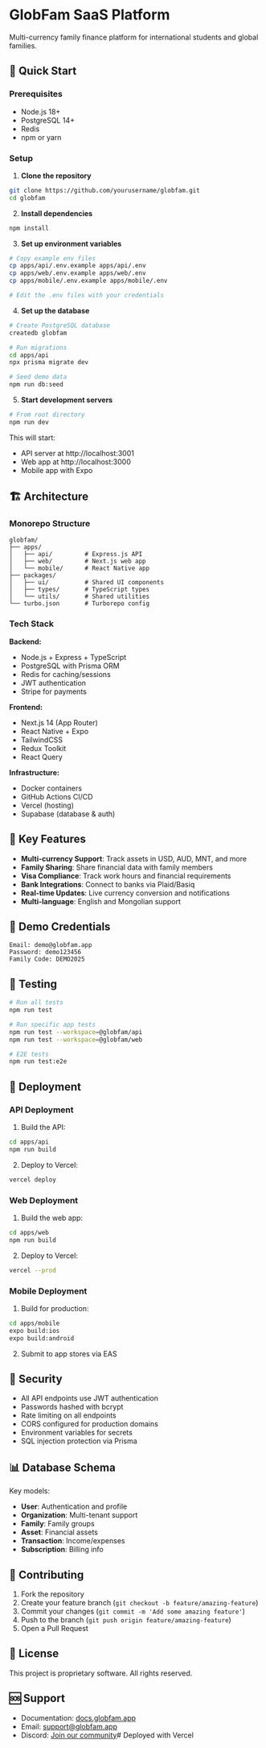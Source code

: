 # GlobFam SaaS Platform

Multi-currency family finance platform for international students and global families.

## 🚀 Quick Start

### Prerequisites

- Node.js 18+
- PostgreSQL 14+
- Redis
- npm or yarn

### Setup

1. **Clone the repository**
```bash
git clone https://github.com/yourusername/globfam.git
cd globfam
```

2. **Install dependencies**
```bash
npm install
```

3. **Set up environment variables**
```bash
# Copy example env files
cp apps/api/.env.example apps/api/.env
cp apps/web/.env.example apps/web/.env
cp apps/mobile/.env.example apps/mobile/.env

# Edit the .env files with your credentials
```

4. **Set up the database**
```bash
# Create PostgreSQL database
createdb globfam

# Run migrations
cd apps/api
npx prisma migrate dev

# Seed demo data
npm run db:seed
```

5. **Start development servers**
```bash
# From root directory
npm run dev
```

This will start:
- API server at http://localhost:3001
- Web app at http://localhost:3000
- Mobile app with Expo

## 🏗️ Architecture

### Monorepo Structure
```
globfam/
├── apps/
│   ├── api/         # Express.js API
│   ├── web/         # Next.js web app
│   └── mobile/      # React Native app
├── packages/
│   ├── ui/          # Shared UI components
│   ├── types/       # TypeScript types
│   └── utils/       # Shared utilities
└── turbo.json       # Turborepo config
```

### Tech Stack

**Backend:**
- Node.js + Express + TypeScript
- PostgreSQL with Prisma ORM
- Redis for caching/sessions
- JWT authentication
- Stripe for payments

**Frontend:**
- Next.js 14 (App Router)
- React Native + Expo
- TailwindCSS
- Redux Toolkit
- React Query

**Infrastructure:**
- Docker containers
- GitHub Actions CI/CD
- Vercel (hosting)
- Supabase (database & auth)

## 🔑 Key Features

- **Multi-currency Support**: Track assets in USD, AUD, MNT, and more
- **Family Sharing**: Share financial data with family members
- **Visa Compliance**: Track work hours and financial requirements
- **Bank Integrations**: Connect to banks via Plaid/Basiq
- **Real-time Updates**: Live currency conversion and notifications
- **Multi-language**: English and Mongolian support

## 📱 Demo Credentials

```
Email: demo@globfam.app
Password: demo123456
Family Code: DEMO2025
```

## 🧪 Testing

```bash
# Run all tests
npm run test

# Run specific app tests
npm run test --workspace=@globfam/api
npm run test --workspace=@globfam/web

# E2E tests
npm run test:e2e
```

## 🚢 Deployment

### API Deployment

1. Build the API:
```bash
cd apps/api
npm run build
```

2. Deploy to Vercel:
```bash
vercel deploy
```

### Web Deployment

1. Build the web app:
```bash
cd apps/web
npm run build
```

2. Deploy to Vercel:
```bash
vercel --prod
```

### Mobile Deployment

1. Build for production:
```bash
cd apps/mobile
expo build:ios
expo build:android
```

2. Submit to app stores via EAS

## 🔐 Security

- All API endpoints use JWT authentication
- Passwords hashed with bcrypt
- Rate limiting on all endpoints
- CORS configured for production domains
- Environment variables for secrets
- SQL injection protection via Prisma

## 📊 Database Schema

Key models:
- **User**: Authentication and profile
- **Organization**: Multi-tenant support
- **Family**: Family groups
- **Asset**: Financial assets
- **Transaction**: Income/expenses
- **Subscription**: Billing info

## 🤝 Contributing

1. Fork the repository
2. Create your feature branch (`git checkout -b feature/amazing-feature`)
3. Commit your changes (`git commit -m 'Add some amazing feature'`)
4. Push to the branch (`git push origin feature/amazing-feature`)
5. Open a Pull Request

## 📄 License

This project is proprietary software. All rights reserved.

## 🆘 Support

- Documentation: [docs.globfam.app](https://docs.globfam.app)
- Email: support@globfam.app
- Discord: [Join our community](https://discord.gg/globfam)# Deployed with Vercel
